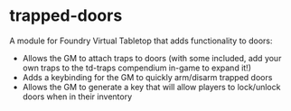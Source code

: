 # trapped-doors
A module for Foundry Virtual Tabletop that adds functionality to doors:
  * Allows the GM to attach traps to doors (with some included, add your own traps to the td-traps compendium in-game to expand it!)
  * Adds a keybinding for the GM to quickly arm/disarm trapped doors
  * Allows the GM to generate a key that will allow players to lock/unlock doors when in their inventory
